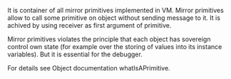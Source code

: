 It is container of all mirror primitives implemented in VM.Mirror primitives allow to call some primitive on object without sending message to it. It is achived by using receiver as first argument of primitive.Mirror primitives  violates the principle that each object has sovereign control own state (for example  over the storing of values into its instance variables). But it is essential for the	 debugger. 	For details see  Object documentation whatIsAPrimitive.